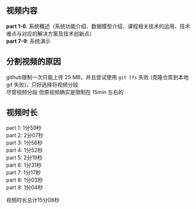 ## 视频内容
**part 1-6**: 系统概述（系统功能介绍、数据模型介绍、课程相关技术的运用、技术难点与对应的解决方案及技术创新点）  
**part 7-9**: 系统演示

## 分割视频的原因
github限制一次只能上传 25 MB，并且尝试使用 `git lfs` 失败 (克隆仓库到本地 git 失败)，只好选择将视频分段  
尽管视频分段 但原视频确实是限制在 15min 左右的

## 视频时长
part 1:  1分59秒  
part 2:  2分07秒  
part 3:  1分56秒  
part 4:  1分52秒  
part 5:  2分19秒  
part 6:  1分31秒  
part 7:  1分17秒  
part 8:  1分03秒  
part 9:  1分04秒  

视频时长总计15分08秒 
